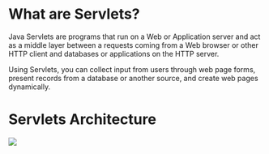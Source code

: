 <html>
<body>
<h1>What are Servlets?</h1>
<p>Java Servlets are programs that run on a Web or Application server and act as a middle layer between a requests coming from a Web browser or other HTTP client and databases or applications on the HTTP server.</p>
<p>Using Servlets, you can collect input from users through web page forms, present records from a database or another source, and create web pages dynamically.</p>
  <h1>Servlets Architecture</h1>
  <img src="https://upload.wikimedia.org/wikipedia/commons/f/f9/Phoenicopterus_ruber_in_S%C3%A3o_Paulo_Zoo.jpg">
</body>
</html>
